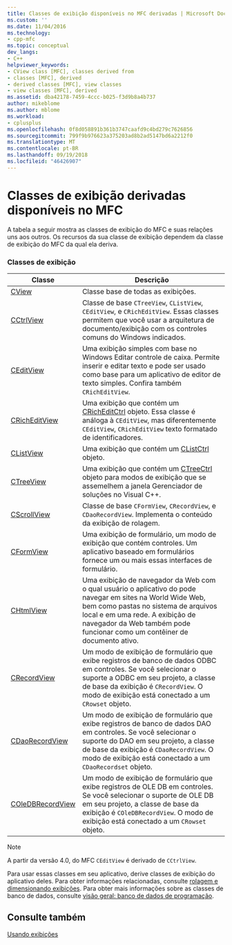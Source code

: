 ```yaml
---
title: Classes de exibição disponíveis no MFC derivadas | Microsoft Docs
ms.custom: ''
ms.date: 11/04/2016
ms.technology:
- cpp-mfc
ms.topic: conceptual
dev_langs:
- C++
helpviewer_keywords:
- CView class [MFC], classes derived from
- classes [MFC], derived
- derived classes [MFC], view classes
- view classes [MFC], derived
ms.assetid: dba42178-7459-4ccc-b025-f3d9b8a4b737
author: mikeblome
ms.author: mblome
ms.workload:
- cplusplus
ms.openlocfilehash: 0f8d058891b361b3747caafd9c4bd279c7626856
ms.sourcegitcommit: 799f9b976623a375203ad8b2ad5147bd6a2212f0
ms.translationtype: MT
ms.contentlocale: pt-BR
ms.lasthandoff: 09/19/2018
ms.locfileid: "46426907"
---
```

# <a name="derived-view-classes-available-in-mfc"></a>Classes de exibição derivadas disponíveis no MFC

A tabela a seguir mostra as classes de exibição do MFC e suas relações uns aos outros. Os recursos da sua classe de exibição dependem da classe de exibição do MFC da qual ela deriva.

### <a name="view-classes"></a>Classes de exibição

|Classe|Descrição|
|-----------|-----------------|
|[CView](../mfc/reference/cview-class.md)|Classe base de todas as exibições.|
|[CCtrlView](../mfc/reference/cctrlview-class.md)|Classe de base `CTreeView`, `CListView`, `CEditView`, e `CRichEditView`. Essas classes permitem que você usar a arquitetura de documento/exibição com os controles comuns do Windows indicados.|
|[CEditView](../mfc/reference/ceditview-class.md)|Uma exibição simples com base no Windows Editar controle de caixa. Permite inserir e editar texto e pode ser usado como base para um aplicativo de editor de texto simples. Confira também `CRichEditView`.|
|[CRichEditView](../mfc/reference/cricheditview-class.md)|Uma exibição que contém um [CRichEditCtrl](../mfc/reference/cricheditctrl-class.md) objeto. Essa classe é análoga à `CEditView`, mas diferentemente `CEditView`, `CRichEditView` texto formatado de identificadores.|
|[CListView](../mfc/reference/clistview-class.md)|Uma exibição que contém um [CListCtrl](../mfc/reference/clistctrl-class.md) objeto.|
|[CTreeView](../mfc/reference/ctreeview-class.md)|Uma exibição que contém um [CTreeCtrl](../mfc/reference/ctreectrl-class.md) objeto para modos de exibição que se assemelhem a janela Gerenciador de soluções no Visual C++.|
|[CScrollView](../mfc/reference/cscrollview-class.md)|Classe de base `CFormView`, `CRecordView`, e `CDaoRecordView`. Implementa o conteúdo da exibição de rolagem.|
|[CFormView](../mfc/reference/cformview-class.md)|Uma exibição de formulário, um modo de exibição que contém controles. Um aplicativo baseado em formulários fornece um ou mais essas interfaces de formulário.|
|[CHtmlView](../mfc/reference/chtmlview-class.md)|Uma exibição de navegador da Web com o qual usuário o aplicativo do pode navegar em sites na World Wide Web, bem como pastas no sistema de arquivos local e em uma rede. A exibição de navegador da Web também pode funcionar como um contêiner de documento ativo.|
|[CRecordView](../mfc/reference/crecordview-class.md)|Um modo de exibição de formulário que exibe registros de banco de dados ODBC em controles. Se você selecionar o suporte a ODBC em seu projeto, a classe de base da exibição é `CRecordView`. O modo de exibição está conectado a um `CRowset` objeto.|
|[CDaoRecordView](../mfc/reference/cdaorecordview-class.md)|Um modo de exibição de formulário que exibe registros de banco de dados DAO em controles. Se você selecionar o suporte do DAO em seu projeto, a classe de base da exibição é `CDaoRecordView`. O modo de exibição está conectado a um `CDaoRecordset` objeto.|
|[COleDBRecordView](../mfc/reference/coledbrecordview-class.md)|Um modo de exibição de formulário que exibe registros de OLE DB em controles. Se você selecionar o suporte de OLE DB em seu projeto, a classe de base da exibição é `COleDBRecordView`. O modo de exibição está conectado a um `CRowset` objeto.|

> [!NOTE]
>  A partir da versão 4.0, do MFC `CEditView` é derivado de `CCtrlView`.

Para usar essas classes em seu aplicativo, derive classes de exibição do aplicativo deles. Para obter informações relacionadas, consulte [rolagem e dimensionando exibições](../mfc/scrolling-and-scaling-views.md). Para obter mais informações sobre as classes de banco de dados, consulte [visão geral: banco de dados de programação](../data/data-access-programming-mfc-atl.md).

## <a name="see-also"></a>Consulte também

[Usando exibições](../mfc/using-views.md)

